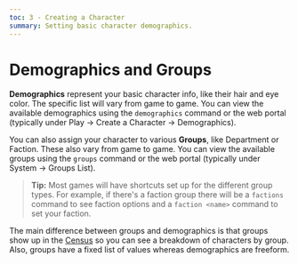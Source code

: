 ```yaml
---
toc: 3 - Creating a Character
summary: Setting basic character demographics.
---
```

# Demographics and Groups

**Demographics** represent your basic character info, like their hair and eye color.  The specific list will vary from game to game.  You can view the available demographics using the `demographics` command or the web portal (typically under Play -> Create a Character -> Demographics).

You can also assign your character to various **Groups**, like Department or Faction.  These also vary from game to game.  You can view the available groups using the `groups` command or the web portal (typically under System -> Groups List).

> **Tip:** Most games will have shortcuts set up for the different group types.  For example, if there's a faction group there will be a `factions` command to see faction options and a `faction <name>` command to set your faction.

The main difference between groups and demographics is that groups show up in the [Census](/help/census) so you can see a breakdown of characters by group.  Also, groups have a fixed list of values whereas demographics are freeform.
